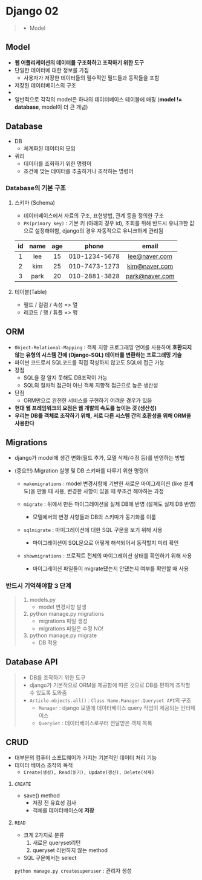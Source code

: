 # Django 02

> - Model

## Model

- **웹 어플리케이션의 데이터를 구조화하고 조작하기 위한 도구** 
- 단일한 데이터에 대한 정보를 가짐
  - 사용자가 저장한 데이터들의 필수적인 필드들과 동작들을 포함
- 저장된 데이터베이스의 구조
- 
- 일반적으로 각각의 model은 하나의 데이터베이스 테이블에 매핑 (**model != database**, model이 더 큰 개념)



## Database

- DB
  - 체계화된 데이터의 모임
- 쿼리
  - 데이터를 조회하기 위한 명령어 
  - 조건에 맞는 데이터를 추출하거나 조작하는 명령어

### Database의 기본 구조

1. 스키마 (Schema)

   - 데이터베이스에서 자료의 구조, 표현방법, 관계 등을 정의한 구조
   - `PK(primary key)` : 기본 키 (아래의 경우 id), 조회를 위해 반드시 유니크한 값으로 설정해야함, django의 경우 자동적으로 유니크하게 관리됨 

   |  id  | name | age  |     phone     |     email      |
   | :--: | :--: | :--: | :-----------: | :------------: |
   |  1   | lee  |  15  | 010-1234-5678 | lee@naver.com  |
   |  2   | kim  |  25  | 010-7473-1273 | kim@naver.com  |
   |  3   | park |  20  | 010-2881-3828 | park@naver.com |

   

2. 테이블(Table)

   - 필드 / 컬럼 / 속성  => 열
   - 레코드 / 행 / 튜플  => 행



## ORM

- `Object-Relational-Mapping` : 객체 지향 프로그래밍 언어를 사용하여 **호환되지 않는 유형의 시스템 간에 (Django-SQL) 데이터를 변환하는 프로그래밍 기술**
- 파이썬 코드로서 SQL코드를 직접 작성하지 않고도 SQL에 접근 가능
- 장점
  - SQL을 잘 알지 못해도 DB조작이 가능 
  - SQL의 절차적 접근이 아닌 객체 지향적 접근으로 높은 생산성
- 단점
  - ORM만으로 완전한 서비스를 구현하기 어려운 경우가 있음
- **현대 웹 프레임워크의 요점은 웹 개발의 속도를 높이는 것 (생산성)**
- **우리는 DB를 객체로 조작하기 위해, 서로 다른 시스템 간의 호환성을 위해 ORM을 사용한다**



## Migrations

- django가 model에 생긴 변화(필드 추가, 모델 삭제/수정 등)를 반영하는 방법

- (중요!!!) Migration 실행 및 DB 스키마를 다루기 위한 명령어

  - `makemigrations` : model 변경사항에 기반한 새로운 마이그레이션 (like 설계도)을 만들 때 사용, 변경한 사항이 있을 때 무조건 해야하는 과정

  - `migrate` : 위에서 만든 마이그레이션을 실제 DB에 반영 (설계도 실제 DB 반영)
    - 모델에서의 변경 사항들과 DB의 스키마가 동기화를 이룸
  - `sqlmigrate` : 마이그레이션에 대한 SQL 구문을 보기 위해 사용
    - 마이그레이션이 SQL문으로 어떻게 해석되어서 동작할지 미리 확인
  - `showmigrations` : 프로젝트 전체의 마이그레이션 상태를 확인하기 위해 사용 
    - 마이그레이션 파일들이 migrate됐는지 안됐는지 여부를 확인할 때 사용

### 반드시 기억해야할 3 단계

> 1. models.py
>    - model 변경사항 발생
> 2. python manage.py migrations
>    - migrations 파일 생성
>    - migrations 파일은 수정 NO!
> 3. python manage.py migrate
>    - DB 적용



## Database API

> - DB를 조작하기 위한 도구 
> - django가 기본적으로 ORM을 제공함에 따른 것으로 DB를 편하게 조작할 수 있도록 도와줌
> - `Article.objects.all()` : `Class Name.Manager.Queryset API`의 구조
>   - `Manager` : django 모델에 데이터베이스 query 작업이 제공되는 인터페이스
>   - `QuerySet` : 데이터베이스로부터 전달받은 객체 목록



## CRUD

- 대부분의 컴퓨터 소프트웨어가 가지는 기본적인 데이터 처리 기능
- 데이터 베이스 조작의 목적
  - `Create(생성), Read(읽기), Update(갱신), Delete(삭제)`

1. `CREATE`

   - save() method
     - 저장 전 유효성 검사
     - 객체를 데이터베이스에 **저장**

2. `READ`

   - 크게 2가지로 분류
     1. 새로운 queryset리턴
     2. queryset 리턴하지 않는 method
   - SQL 구문에서는 select

   
   
   
   
   
   
   `python manage.py createsuperuser` : 관리자 생성 
   
   





